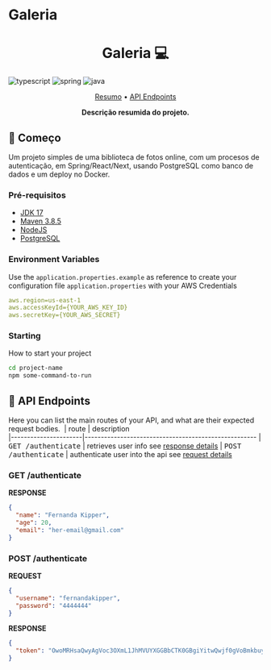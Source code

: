 # Galeria
[TYPESCRIPT__BADGE]: https://img.shields.io/badge/typescript-D4FAFF?style=for-the-badge&logo=typescript
[JAVA_BADGE]:https://img.shields.io/badge/java-%23ED8B00.svg?style=for-the-badge&logo=openjdk&logoColor=white
[SPRING_BADGE]: https://img.shields.io/badge/spring-%236DB33F.svg?style=for-the-badge&logo=spring&logoColor=white

<h1 align="center" style="font-weight: bold;">Galeria 💻</h1>

![typescript][TYPESCRIPT__BADGE]
![spring][SPRING_BADGE]
![java][JAVA_BADGE]

<p align="center">
 <a href="#started">Resumo</a> • 
  <a href="#routes">API Endpoints</a> 
</p>

<p align="center">
  <b>Descrição resumida do projeto.</b>
</p>

<h2 id="started">🚀 Começo</h2>

Um projeto simples de uma biblioteca de fotos online, com um procesos de autenticação, em Spring/React/Next, usando PostgreSQL como banco de dados e um deploy no Docker.

<h3>Pré-requisitos</h3>

- [JDK 17](https://github.com/)
- [Maven 3.8.5](https://github.com)
- [NodeJS](https://github.com)
- [PostgreSQL](https://github.com)

<h3> Environment Variables</h2>

Use the `application.properties.example` as reference to create your configuration file `application.properties` with your AWS Credentials

```yaml
aws.region=us-east-1
aws.accessKeyId={YOUR_AWS_KEY_ID}
aws.secretKey={YOUR_AWS_SECRET}
```

<h3>Starting</h3>

How to start your project

```bash
cd project-name
npm some-command-to-run
``````


<h2 id="routes">📍 API Endpoints</h2>

Here you can list the main routes of your API, and what are their expected request bodies.
​
| route               | description                                          
|----------------------|-----------------------------------------------------
| <kbd>GET /authenticate</kbd>     | retrieves user info see [response details](#get-auth-detail)
| <kbd>POST /authenticate</kbd>     | authenticate user into the api see [request details](#post-auth-detail)

<h3 id="get-auth-detail">GET /authenticate</h3>

**RESPONSE**
```json
{
  "name": "Fernanda Kipper",
  "age": 20,
  "email": "her-email@gmail.com"
}
```

<h3 id="post-auth-detail">POST /authenticate</h3>

**REQUEST**
```json
{
  "username": "fernandakipper",
  "password": "4444444"
}
```

**RESPONSE**
```json
{
  "token": "OwoMRHsaQwyAgVoc3OXmL1JhMVUYXGGBbCTK0GBgiYitwQwjf0gVoBmkbuyy0pSi"
}
```


